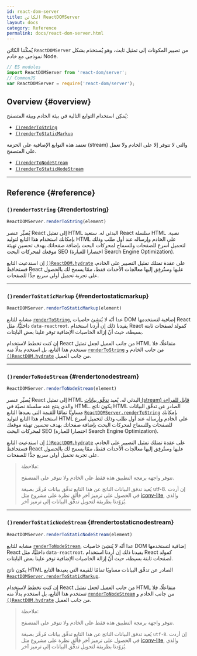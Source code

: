 ```yaml
---
id: react-dom-server
title: الكائن ReactDOMServer
layout: docs
category: Reference
permalink: docs/react-dom-server.html
---
```


يُمكّننا الكائن `ReactDOMServer` من تصيير المكونات إلى تمثيل ثابت، وهو يُستخدَم بشكل نموذجي مع خادم Node.

```js
// ES modules
import ReactDOMServer from 'react-dom/server';
// CommonJS
var ReactDOMServer = require('react-dom/server');
```

## Overview {#overview}

يُمكِن استخدام التوابع التالية في بيئة الخادم وبيئة المتصفح:

- [`()renderToString`](#rendertostring)
- [`()renderToStaticMarkup`](#rendertostaticmarkup)

تعتمد هذه التوابع الإضافية على الحزمة (stream) والتي لا تتوفر إلا على الخادم ولا تعمل على المتصفح.

- [`()renderToNodeStream`](#rendertonodestream)
- [`()renderToStaticNodeStream`](#rendertostaticnodestream)

* * *

## Reference {#reference}

### `()renderToString` {#rendertostring}

```javascript
ReactDOMServer.renderToString(element)
```

يُصيِّر عنصر React إلى تمثيل HTML البدئي له. ستعيد React سلسلة HTML نصية. بإمكانك استخدام هذا التابع لتوليد  HTML على الخادم وإرساله عند أول طلب وذلك لتحميل أسرع للصفحات وللسماح لمحركات البحث بإضافة صفحاتك بهدف تحسين تهيئة موقعك لمحركات البحث SEO (اختصارا للعبارة Search Engine Optimization).

إن استدعيت التابع  [`()ReactDOM.hydrate`](/docs/react-dom.html#hydrate) على عقدة تمتلك تمثيل التصيير على الخادم، فستحافظ React عليها وستُرفِق إليها معالجات الأحداث فقط، ممّا يسمح لك بالحصول على تجربة تحميل أولي سريع جدًّا للصفحات.

* * *

### `()renderToStaticMarkup` {#rendertostaticmarkup}

```javascript
ReactDOMServer.renderToStaticMarkup(element)
```

مشابه للتابع  [`renderToString`](#rendertostring), عدا أنّه لا يُنشِئ خاصيات DOM إضافية لتستخدمها React داخليًّا، مثل `data-reactroot`. يفيدنا ذلك إن أردنا استخدام React كمولد لصفحات ثابتة بسيطة، حيث أنّ إزالة الخاصيات الإضافية توفر علينا بعض البايتات.

إن كنت تخطط لاستخدام React من جانب العميل لجعل تمثيل HTML متفاعلًا، فلا تستخدم هذا التابع، بل استخدم بدلًا منه [`renderToString`](#rendertostring) من جانب الخادم و [`()ReactDOM.hydrate`](/docs/react-dom.html#hydrate) من جانب العميل.

* * *

### `()renderToNodeStream` {#rendertonodestream}

```javascript
ReactDOMServer.renderToNodeStream(element)
```

يُصيِّر عنصر React إلى تمثيل HTML البدئي له. يُعيد [تدفّق بيانات (stream) قابل للقراءة](https://nodejs.org/api/stream.html#stream_readable_streams) والذي ينتج عنه سلسلة نصيّة في HTML. يكون ناتج HTML الصادر عن تدفّق البيانات مساويًا تمامًا للقيمة التي يعيدها التابع  [`ReactDOMServer.renderToString`](#rendertostring) بإمكانك استخدام هذا التابع لتوليد  HTML على الخادم وإرساله عند أول طلب وذلك لتحميل أسرع للصفحات وللسماح لمحركات البحث بإضافة صفحاتك بهدف تحسين تهيئة موقعك لمحركات البحث SEO (اختصارا للعبارة Search Engine Optimization).

إن استدعيت التابع  [`()ReactDOM.hydrate`](/docs/react-dom.html#hydrate) على عقدة تمتلك تمثيل التصيير على الخادم، فستحافظ React عليها وستُرفِق إليها معالجات الأحداث فقط، ممّا يسمح لك بالحصول على تجربة تحميل أولي سريع جدًّا للصفحات.

> ملاحظة:
>
> تتوفر واجهة برمجة التطبيق هذه فقط على الخادم ولا تتوفر على المتصفح.
>
> يُعيد تدفق البيانات الناتج عن هذا التابع تدفّق بيانات مُرمَّز بصيغة utf-8. إن أردت في الحصول على ترميز آخر فألقِ نظرة على مشروع مثل [iconv-lite](https://www.npmjs.com/package/iconv-lite), والذي يُزوّدنا بطريقة لتحويل تدفّق البيانات إلى ترميز آخر.

* * *

### `()renderToStaticNodeStream` {#rendertostaticnodestream}

```javascript
ReactDOMServer.renderToStaticNodeStream(element)
```

مشابه للتابع  [`renderToNodeStream`](#rendertonodestream), عدا أنّه لا يُنشِئ خاصيات DOM إضافية لتستخدمها React داخليًّا، مثل `data-reactroot`. يفيدنا ذلك إن أردنا استخدام React كمولد لصفحات ثابتة بسيطة، حيث أنّ إزالة الخاصيات الإضافية توفر علينا بعض البايتات.

يكون ناتج HTML الصادر عن تدفّق البيانات مساويًا تمامًا للقيمة التي يعيدها التابع [`ReactDOMServer.renderToStaticMarkup`](#rendertostaticmarkup).

إن كنت تخطط لاستخدام React من جانب العميل لجعل تمثيل HTML متفاعلًا، فلا تستخدم هذا التابع، بل استخدم بدلًا منه [`renderToNodeStream`](#rendertonodestream) من جانب الخادم و [`()ReactDOM.hydrate`](/docs/react-dom.html#hydrate) من جانب العميل.

> ملاحظة:
>
> تتوفر واجهة برمجة التطبيق هذه فقط على الخادم ولا تتوفر على المتصفح.
>
> يُعيد تدفق البيانات الناتج عن هذا التابع تدفّق بيانات مُرمَّز بصيغة `utf-8`. إن أردت في الحصول على ترميز آخر فألقِ نظرة على مشروع مثل [iconv-lite](https://www.npmjs.com/package/iconv-lite), والذي يُزوّدنا بطريقة لتحويل تدفّق البيانات إلى ترميز آخر.
